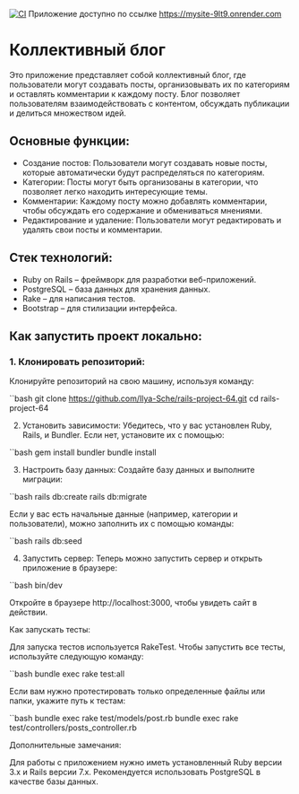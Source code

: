 [![CI](https://github.com/Ilya-Sche/rails-project-64/actions/workflows/ci.yml/badge.svg)](https://github.com/Ilya-Sche/rails-project-64/actions/workflows/ci.yml)
Приложение доступно по ссылке https://mysite-9lt9.onrender.com

# Коллективный блог

Это приложение представляет собой коллективный блог, где пользователи могут создавать посты, организовывать их по категориям и оставлять комментарии к каждому посту. Блог позволяет пользователям взаимодействовать с контентом, обсуждать публикации и делиться множеством идей.

## Основные функции:
- Создание постов: Пользователи могут создавать новые посты, которые автоматически будут распределяться по категориям.
- Категории: Посты могут быть организованы в категории, что позволяет легко находить интересующие темы.
- Комментарии: Каждому посту можно добавлять комментарии, чтобы обсуждать его содержание и обмениваться мнениями.
- Редактирование и удаление: Пользователи могут редактировать и удалять свои посты и комментарии.
  
## Стек технологий:
- Ruby on Rails – фреймворк для разработки веб-приложений.
- PostgreSQL – база данных для хранения данных.
- Rake – для написания тестов.
- Bootstrap – для стилизации интерфейса.

## Как запустить проект локально:

### 1. Клонировать репозиторий:
Клонируйте репозиторий на свою машину, используя команду:

``bash
git clone https://github.com/Ilya-Sche/rails-project-64.git
cd rails-project-64

2. Установить зависимости:
Убедитесь, что у вас установлен Ruby, Rails, и Bundler. Если нет, установите их с помощью:

``bash
gem install bundler
bundle install

3. Настроить базу данных:
Создайте базу данных и выполните миграции:

``bash
rails db:create
rails db:migrate

Если у вас есть начальные данные (например, категории и пользователи), можно заполнить их с помощью команды:

``bash
rails db:seed

4. Запустить сервер:
Теперь можно запустить сервер и открыть приложение в браузере:

``bash
bin/dev

Откройте в браузере http://localhost:3000, чтобы увидеть сайт в действии.

Как запускать тесты:

Для запуска тестов используется RakeTest. Чтобы запустить все тесты, используйте следующую команду:

``bash
bundle exec rake test:all

Если вам нужно протестировать только определенные файлы или папки, укажите путь к тестам:

``bash
bundle exec rake  test/models/post.rb
bundle exec rake  test/controllers/posts_controller.rb

Дополнительные замечания:

Для работы с приложением нужно иметь установленный Ruby версии 3.x и Rails версии 7.x.
Рекомендуется использовать PostgreSQL в качестве базы данных.